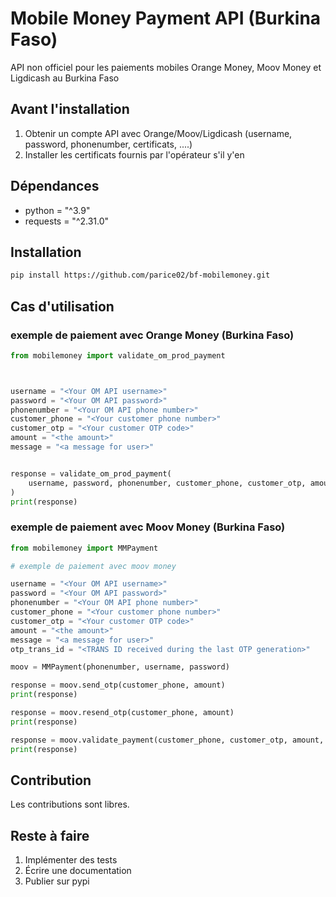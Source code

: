 # Mobile Money Payment API (Burkina Faso)

API non officiel pour les paiements mobiles Orange Money, Moov Money et Ligdicash au Burkina Faso


## Avant l'installation

1. Obtenir un compte API avec Orange/Moov/Ligdicash (username, password, phonenumber, certificats, ....)
2. Installer les certificats fournis par l'opérateur s'il y'en


## Dépendances

- python = "^3.9"
- requests = "^2.31.0"

## Installation

```bash
pip install https://github.com/parice02/bf-mobilemoney.git
```


## Cas d'utilisation

### exemple de paiement avec Orange Money (Burkina Faso)

```python
from mobilemoney import validate_om_prod_payment



username = "<Your OM API username>"
password = "<Your OM API password>"
phonenumber = "<Your OM API phone number>"
customer_phone = "<Your customer phone number>"
customer_otp = "<Your customer OTP code>"
amount = "<the amount>"
message = "<a message for user>"


response = validate_om_prod_payment(
    username, password, phonenumber, customer_phone, customer_otp, amount, message
)
print(response)
```


### exemple de paiement avec Moov Money (Burkina Faso)

```python
from mobilemoney import MMPayment

# exemple de paiement avec moov money

username = "<Your OM API username>"
password = "<Your OM API password>"
phonenumber = "<Your OM API phone number>"
customer_phone = "<Your customer phone number>"
customer_otp = "<Your customer OTP code>"
amount = "<the amount>"
message = "<a message for user>"
otp_trans_id = "<TRANS ID received during the last OTP generation>"

moov = MMPayment(phonenumber, username, password)

response = moov.send_otp(customer_phone, amount)
print(response)

response = moov.resend_otp(customer_phone, amount)
print(response)

response = moov.validate_payment(customer_phone, customer_otp, amount, message, otp_trans_id)
print(response)
```

## Contribution

Les contributions sont libres.


## Reste à faire

1. Implémenter des tests
2. Écrire une documentation
3. Publier sur pypi
